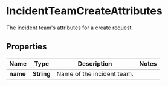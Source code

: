 

# IncidentTeamCreateAttributes

The incident team's attributes for a create request.
## Properties

Name | Type | Description | Notes
------------ | ------------- | ------------- | -------------
**name** | **String** | Name of the incident team. | 




